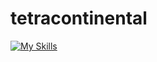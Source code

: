 # tetracontinental
 
[![My Skills](https://skillicons.dev/icons?i=css,discord,docker,html,django,nginx,py,raspberrypi,react,tensorflow,vue&perline=3)](https://skillicons.dev)

